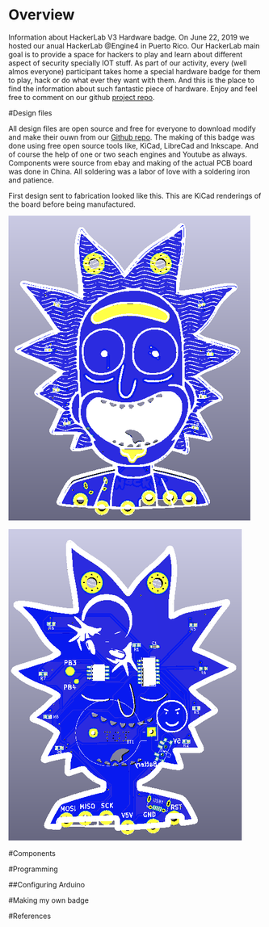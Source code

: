 # Overview

Information about HackerLab V3 Hardware badge. On June 22, 2019 we hosted our anual HackerLab @Engine4 in Puerto Rico. Our HackerLab main goal is to provide a space for hackers to play and learn about different aspect of security specially IOT stuff.
As part of our activity, every (well almos everyone) participant takes home a special hardware badge for them to play, hack or do what ever they want with them. And this is the place to find the information about such fantastic piece of hardware. Enjoy and feel free to comment on our github [project repo](https://github.com/soynerdito/RickBadge).

#Design files

All design files are open source and free for everyone to download modify and make their ouwn from our [Github repo](https://github.com/soynerdito/RickBadge "Badge Repo"). The making of this badge was done using free open source tools like, KiCad, LibreCad and Inkscape. And of course the help of one or two seach engines and Youtube as always.
Components were source from ebay and making of the actual PCB board was done in China. All soldering was a labor of love with a soldering iron and patience.

First design sent to fabrication looked like this. This are KiCad renderings of the board before being manufactured.

![Board 3D](img/rick3dblue.png)

![Back Side](img/rick3dblue_back.png)

#Components

#Programming

##Configuring Arduino

#Making my own badge

#References
